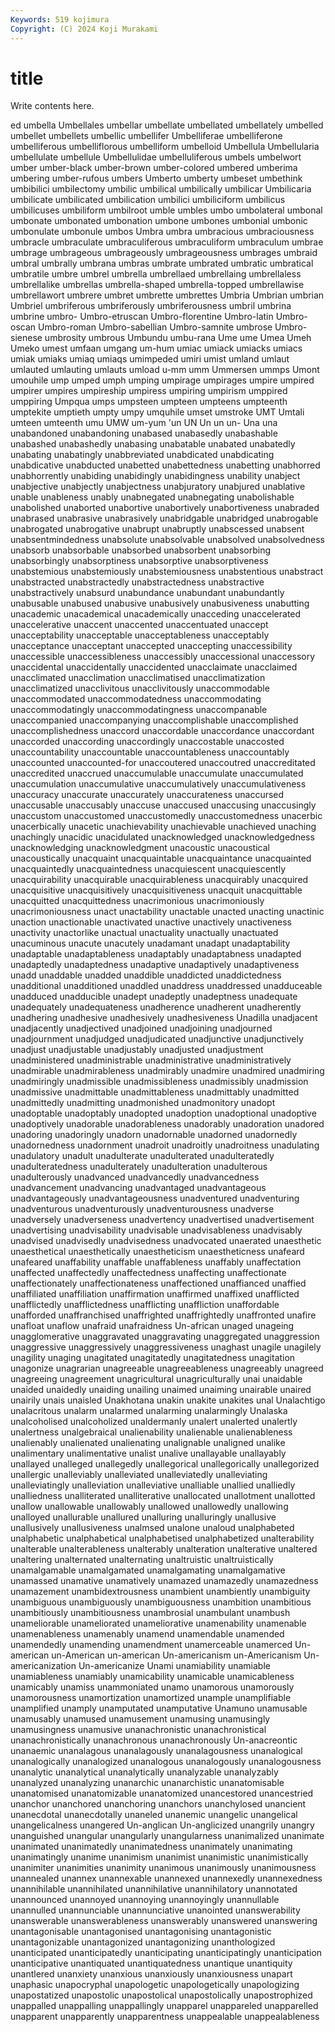 ```yaml
---
Keywords: 519 kojimura
Copyright: (C) 2024 Koji Murakami
---
```


# title

Write contents here.



ed umbella Umbellales umbellar umbellate umbellated umbellately umbelled umbellet
umbellets umbellic umbellifer Umbelliferae umbelliferone umbelliferous umbelliflorous umbelliform umbelloid Umbellula
Umbellularia umbellulate umbellule Umbellulidae umbelluliferous umbels umbelwort umber umber-black umber-brown
umber-colored umbered umberima umbering umber-rufous umbers Umberto umberty umbeset umbethink
umbibilici umbilectomy umbilic umbilical umbilically umbilicar Umbilicaria umbilicate umbilicated umbilication
umbilici umbiliciform umbilicus umbilicuses umbiliform umbilroot umble umbles umbo umbolateral
umbonal umbonate umbonated umbonation umbone umbones umbonial umbonic umbonulate umbonule
umbos Umbra umbra umbracious umbraciousness umbracle umbraculate umbraculiferous umbraculiform umbraculum
umbrae umbrage umbrageous umbrageously umbrageousness umbrages umbraid umbral umbrally umbrana
umbras umbrate umbrated umbratic umbratical umbratile umbre umbrel umbrella umbrellaed
umbrellaing umbrellaless umbrellalike umbrellas umbrella-shaped umbrella-topped umbrellawise umbrellawort umbrere umbret
umbrette umbrettes Umbria Umbrian umbrian Umbriel umbriferous umbriferously umbriferousness umbril
umbrina umbrine umbro- Umbro-etruscan Umbro-florentine Umbro-latin Umbro-oscan Umbro-roman Umbro-sabellian Umbro-samnite
umbrose Umbro-sienese umbrosity umbrous Umbundu umbu-rana Ume ume Umea Umeh
Umeko umest umfaan umgang um-hum umiac umiack umiacks umiacs umiak
umiaks umiaq umiaqs umimpeded umiri umist umland umlaut umlauted umlauting
umlauts umload u-mm umm Ummersen ummps Umont umouhile ump umped
umph umping umpirage umpirages umpire umpired umpirer umpires umpireship umpiress
umpiring umpirism umppired umppiring Umpqua umps umpsteen umpteen umpteens umpteenth
umptekite umptieth umpty umpy umquhile umset umstroke UMT Umtali umteen
umteenth umu UMW um-yum 'un UN Un un un- Una
una unabandoned unabandoning unabased unabasedly unabashable unabashed unabashedly unabasing unabatable
unabated unabatedly unabating unabatingly unabbreviated unabdicated unabdicating unabdicative unabducted unabetted
unabettedness unabetting unabhorred unabhorrently unabiding unabidingly unabidingness unability unabject unabjective
unabjectly unabjectness unabjuratory unabjured unablative unable unableness unably unabnegated unabnegating
unabolishable unabolished unaborted unabortive unabortively unabortiveness unabraded unabrased unabrasive unabrasively
unabridgable unabridged unabrogable unabrogated unabrogative unabrupt unabruptly unabscessed unabsent unabsentmindedness
unabsolute unabsolvable unabsolved unabsolvedness unabsorb unabsorbable unabsorbed unabsorbent unabsorbing unabsorbingly
unabsorptiness unabsorptive unabsorptiveness unabstemious unabstemiously unabstemiousness unabstentious unabstract unabstracted unabstractedly
unabstractedness unabstractive unabstractively unabsurd unabundance unabundant unabundantly unabusable unabused unabusive
unabusively unabusiveness unabutting unacademic unacademical unacademically unacceding unaccelerated unaccelerative unaccent
unaccented unaccentuated unaccept unacceptability unacceptable unacceptableness unacceptably unacceptance unacceptant unaccepted
unaccepting unaccessibility unaccessible unaccessibleness unaccessibly unaccessional unaccessory unaccidental unaccidentally unaccidented
unacclaimate unacclaimed unacclimated unacclimation unacclimatised unacclimatization unacclimatized unacclivitous unacclivitously unaccommodable
unaccommodated unaccommodatedness unaccommodating unaccommodatingly unaccommodatingness unaccompanable unaccompanied unaccompanying unaccomplishable unaccomplished
unaccomplishedness unaccord unaccordable unaccordance unaccordant unaccorded unaccording unaccordingly unaccostable unaccosted
unaccountability unaccountable unaccountableness unaccountably unaccounted unaccounted-for unaccoutered unaccoutred unaccreditated unaccredited
unaccrued unaccumulable unaccumulate unaccumulated unaccumulation unaccumulative unaccumulatively unaccumulativeness unaccuracy unaccurate
unaccurately unaccurateness unaccursed unaccusable unaccusably unaccuse unaccused unaccusing unaccusingly unaccustom
unaccustomed unaccustomedly unaccustomedness unacerbic unacerbically unacetic unachievability unachievable unachieved unaching
unachingly unacidic unacidulated unacknowledged unacknowledgedness unacknowledging unacknowledgment unacoustic unacoustical unacoustically
unacquaint unacquaintable unacquaintance unacquainted unacquaintedly unacquaintedness unacquiescent unacquiescently unacquirability unacquirable
unacquirableness unacquirably unacquired unacquisitive unacquisitively unacquisitiveness unacquit unacquittable unacquitted unacquittedness
unacrimonious unacrimoniously unacrimoniousness unact unactability unactable unacted unacting unactinic unaction
unactionable unactivated unactive unactively unactiveness unactivity unactorlike unactual unactuality unactually
unactuated unacuminous unacute unacutely unadamant unadapt unadaptability unadaptable unadaptableness unadaptably
unadaptabness unadapted unadaptedly unadaptedness unadaptive unadaptively unadaptiveness unadd unaddable unadded
unaddible unaddicted unaddictedness unadditional unadditioned unaddled unaddress unaddressed unadduceable unadduced
unadducible unadept unadeptly unadeptness unadequate unadequately unadequateness unadherence unadherent unadherently
unadhering unadhesive unadhesively unadhesiveness Unadilla unadjacent unadjacently unadjectived unadjoined unadjoining
unadjourned unadjournment unadjudged unadjudicated unadjunctive unadjunctively unadjust unadjustable unadjustably unadjusted
unadjustment unadministered unadministrable unadministrative unadministratively unadmirable unadmirableness unadmirably unadmire unadmired
unadmiring unadmiringly unadmissible unadmissibleness unadmissibly unadmission unadmissive unadmittable unadmittableness unadmittably
unadmitted unadmittedly unadmitting unadmonished unadmonitory unadopt unadoptable unadoptably unadopted unadoption
unadoptional unadoptive unadoptively unadorable unadorableness unadorably unadoration unadored unadoring unadoringly
unadorn unadornable unadorned unadornedly unadornedness unadornment unadroit unadroitly unadroitness unadulating
unadulatory unadult unadulterate unadulterated unadulteratedly unadulteratedness unadulterately unadulteration unadulterous unadulterously
unadvanced unadvancedly unadvancedness unadvancement unadvancing unadvantaged unadvantageous unadvantageously unadvantageousness unadventured
unadventuring unadventurous unadventurously unadventurousness unadverse unadversely unadverseness unadvertency unadvertised unadvertisement
unadvertising unadvisability unadvisable unadvisableness unadvisably unadvised unadvisedly unadvisedness unadvocated unaerated
unaesthetic unaesthetical unaesthetically unaestheticism unaestheticness unafeard unafeared unaffability unaffable unaffableness
unaffably unaffectation unaffected unaffectedly unaffectedness unaffecting unaffectionate unaffectionately unaffectionateness unaffectioned
unaffianced unaffied unaffiliated unaffiliation unaffirmation unaffirmed unaffixed unafflicted unafflictedly unafflictedness
unafflicting unaffliction unaffordable unafforded unaffranchised unaffrighted unaffrightedly unaffronted unafire unafloat
unaflow unafraid unafraidness Un-african unaged unageing unagglomerative unaggravated unaggravating unaggregated
unaggression unaggressive unaggressively unaggressiveness unaghast unagile unagilely unagility unaging unagitated
unagitatedly unagitatedness unagitation unagonize unagrarian unagreeable unagreeableness unagreeably unagreed unagreeing
unagreement unagricultural unagriculturally unai unaidable unaided unaidedly unaiding unailing unaimed
unaiming unairable unaired unairily unais unaisled Unakhotana unakin unakite unakites
unal Unalachtigo unalacritous unalarm unalarmed unalarming unalarmingly Unalaska unalcoholised unalcoholized
unaldermanly unalert unalerted unalertly unalertness unalgebraical unalienability unalienable unalienableness unalienably
unalienated unalienating unalignable unaligned unalike unalimentary unalimentative unalist unalive unallayable
unallayably unallayed unalleged unallegedly unallegorical unallegorically unallegorized unallergic unalleviably unalleviated
unalleviatedly unalleviating unalleviatingly unalleviation unalleviative unalliable unallied unalliedly unalliedness unalliterated
unalliterative unallocated unallotment unallotted unallow unallowable unallowably unallowed unallowedly unallowing
unalloyed unallurable unallured unalluring unalluringly unallusive unallusively unallusiveness unalmsed unalone
unaloud unalphabeted unalphabetic unalphabetical unalphabetised unalphabetized unalterability unalterable unalterableness unalterably
unalteration unalterative unaltered unaltering unalternated unalternating unaltruistic unaltruistically unamalgamable unamalgamated
unamalgamating unamalgamative unamassed unamative unamatively unamazed unamazedly unamazedness unamazement unambidextrousness
unambient unambiently unambiguity unambiguous unambiguously unambiguousness unambition unambitious unambitiously unambitiousness
unambrosial unambulant unambush unameliorable unameliorated unameliorative unamenability unamenable unamenableness unamenably
unamend unamendable unamended unamendedly unamending unamendment unamerceable unamerced Un-american un-American
un-american Un-americanism un-Americanism Un-americanization Un-americanize Unami unamiability unamiable unamiableness unamiably
unamicability unamicable unamicableness unamicably unamiss unammoniated unamo unamorous unamorously unamorousness
unamortization unamortized unample unamplifiable unamplified unamply unamputated unamputative Unamuno unamusable
unamusably unamused unamusement unamusing unamusingly unamusingness unamusive unanachronistic unanachronistical unanachronistically
unanachronous unanachronously Un-anacreontic unanaemic unanalagous unanalagously unanalagousness unanalogical unanalogically unanalogized
unanalogous unanalogously unanalogousness unanalytic unanalytical unanalytically unanalyzable unanalyzably unanalyzed unanalyzing
unanarchic unanarchistic unanatomisable unanatomised unanatomizable unanatomized unancestored unancestried unanchor unanchored
unanchoring unanchors unanchylosed unancient unanecdotal unanecdotally unaneled unanemic unangelic unangelical
unangelicalness unangered Un-anglican Un-anglicized unangrily unangry unanguished unangular unangularly unangularness
unanimalized unanimate unanimated unanimatedly unanimatedness unanimately unanimating unanimatingly unanime unanimism
unanimist unanimistic unanimistically unanimiter unanimities unanimity unanimous unanimously unanimousness unannealed
unannex unannexable unannexed unannexedly unannexedness unannihilable unannihilated unannihilative unannihilatory unannotated
unannounced unannoyed unannoying unannoyingly unannullable unannulled unannunciable unannunciative unanointed unanswerability
unanswerable unanswerableness unanswerably unanswered unanswering unantagonisable unantagonised unantagonising unantagonistic unantagonizable
unantagonized unantagonizing unanthologized unanticipated unanticipatedly unanticipating unanticipatingly unanticipation unanticipative unantiquated
unantiquatedness unantique unantiquity unantlered unanxiety unanxious unanxiously unanxiousness unapart unaphasic
unapocryphal unapologetic unapologetically unapologizing unapostatized unapostolic unapostolical unapostolically unapostrophized unappalled
unappalling unappallingly unapparel unappareled unapparelled unapparent unapparently unapparentness unappealable unappealableness
